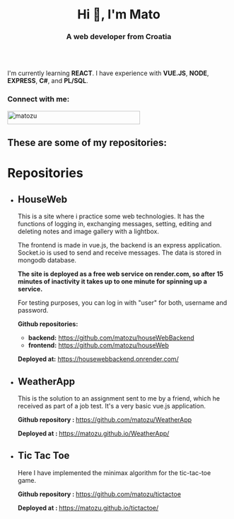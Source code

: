 <h1 align="center">Hi 👋, I'm Mato</h1>
<h3 align="center">A web developer from Croatia</h3>
</br>
</br>
<p> I'm currently learning <b>REACT</b>. I have experience with <b>VUE.JS</b>, <b>NODE</b>, <b>EXPRESS</b>, <b>C#</b>, and <b>PL/SQL</b>. </p>

<h3 align="left">Connect with me:</h3>
<p align="left">
<a href="https://www.codewars.com/users/matozu" target="blank"><img align="center" src="https://www.codewars.com/users/matozu/badges/large" alt="matozu" height="30" width="300" /></a>
</p>

<h2>These are some of my repositories: </h2>
<h1>Repositories</h1>
    <ul>
      <li>
        <h2>HouseWeb</h2>
        <p>
          This is a site where i practice some web technologies. It has the
          functions of logging in, exchanging messages, setting, editing and
          deleting notes and image gallery with a lightbox.
        </p>
        <p>
          The frontend is made in vue.js, the backend is an express application.
          Socket.io is used to send and receive messages. The data is stored in mongodb database. 
        </p>
        <p>
          <b>The site is deployed as a free web service on render.com, so after 15
          minutes of inactivity it takes up to one minute for spinning up a
          service.</b>
        </p>
        <p>
          For testing purposes, you can log in with "user" for both, username
          and password.
        </p>
        <p><b>Github repositories:</b></p>
        <ul>
          <li>
            <b>backend:</b>
            <a href="https://github.com/matozu/houseWebBackend" target="_blank"
              >https://github.com/matozu/houseWebBackend</a
            >
          </li>
          <li>
            <b>frontend:</b>
            <a href="https://github.com/matozu/houseWeb" target="_blank"
              >https://github.com/matozu/houseWeb</a
            >
          </li>
        </ul>
        <p>
          <b>Deployed at:</b>
          <a href="https://housewebbackend.onrender.com/" target="_blank"
            >https://housewebbackend.onrender.com/</a
          >
        </p>
      </li>
      <li>
        <h2>WeatherApp</h2>
        <p>
          This is the solution to an assignment sent to me by a friend, which he
          received as part of a job test. It's a very basic vue.js application.
        </p>
        <p>
          <b>Github repository : </b>
          <a href="https://github.com/matozu/WeatherApp" target="_blank"
            >https://github.com/matozu/WeatherApp</a
          >
        </p>
        <p>
          <b>Deployed at : </b>
          <a href="https://matozu.github.io/WeatherApp/" target="_blank"
            >https://matozu.github.io/WeatherApp/</a
          >
        </p>
      </li>
      <li>
        <h2>Tic Tac Toe</h2>
        <p>
          Here I have implemented the minimax algorithm for the tic-tac-toe
          game.
        </p>
        <p>
          <b>Github repository : </b>
          <a href="https://github.com/matozu/tictactoe" target="_blank"
            >https://github.com/matozu/tictactoe</a
          >
        </p>
        <p>
          <b>Deployed at : </b>
          <a href="https://matozu.github.io/tictactoe/" target="_blank"
            >https://matozu.github.io/tictactoe/
          </a>
        </p>
      </li>
    </ul>





<!--
**matozu/matozu** is a ✨ _special_ ✨ repository because its `README.md` (this file) appears on your GitHub profile.



Here are some ideas to get you started:

- 🔭 I’m currently working on ...
- 🌱 I’m currently learning ...
- 👯 I’m looking to collaborate on ...
- 🤔 I’m looking for help with ...
- 💬 Ask me about ...
- 📫 How to reach me: ...
- 😄 Pronouns: ...
- ⚡ Fun fact: ...
-->
